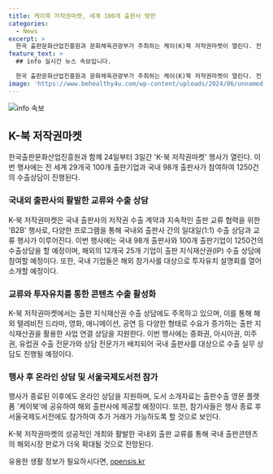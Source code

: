 ```yaml
---
title: 케이북 저작권마켓, 세계 100개 출판사 방한
categories:
  - News
excerpt: >
  한국 출판문화산업진흥원과 문화체육관광부가 주최하는 케이(K)북 저작권마켓이 열린다. 전 세계 29개국 100여 개 출판사가 참가하여 1250건의 수출상담이 진행되며, 출판 지식재산권(IP) 수출 상담 및 투자유치 설명회도 개최된다. 국내 출판사의 저작권 수출 계약과 교류 협력을 위한 행사로, 케이북 영문 플랫폼을 통해 해외 출판사에 소개자료를 제공하며, 대만, 말레이시아, 인도 등 아시아 권역뿐만 아니라 유럽 및 미주 등 29개국 100여 개 출판기업이 참가할 예정이다. 또한, 해외 참가사들은 서울국제도서전에도 참가하여 교류 및 거래 기회를 가질 예정이다.
feature_text: >
  ## info 실시간 뉴스 속보입니다.

  한국 출판문화산업진흥원과 문화체육관광부가 주최하는 케이(K)북 저작권마켓이 열린다. 전 세계 29개국 100여 개 출판사가 참가하여 1250건의 수출상담이 진행되며, 출판 지식재산권(IP) 수출 상담 및 투자유치 설명회도 개최된다. 국내 출판사의 저작권 수출 계약과 교류 협력을 위한 행사로, 케이북 영문 플랫폼을 통해 해외 출판사에 소개자료를 제공하며, 대만, 말레이시아, 인도 등 아시아 권역뿐만 아니라 유럽 및 미주 등 29개국 100여 개 출판기업이 참가할 예정이다. 또한, 해외 참가사들은 서울국제도서전에도 참가하여 교류 및 거래 기회를 가질 예정이다.
image: 'https://www.behealthy4u.com/wp-content/uploads/2024/06/unnamed-file.png'
---
```


<p><img src="https://www.behealthy4u.com/wp-content/uploads/2024/06/unnamed-file.png" alt="info 속보" /></p>

<h2 data-ke-size="size26">K-북 저작권마켓</h2>

<p data-ke-size="size16">한국출판문화산업진흥원과 함께 24일부터 3일간 'K-북 저작권마켓' 행사가 열린다. 이번 행사에는 전 세계 29개국 100개 출판기업과 국내 98개 출판사가 참여하여 1250건의 수출상담이 진행된다.</p>

<h3>국내외 출판사의 활발한 교류와 수출 상담</h3>

<p data-ke-size="size16">K-북 저작권마켓은 국내 출판사의 저작권 수출 계약과 지속적인 출판 교류 협력을 위한 'B2B' 행사로, 다양한 프로그램을 통해 국내외 출판사 간의 일대일(1:1) 수출 상담과 교류 행사가 이루어진다. 이번 행사에는 국내 98개 출판사와 100개 출판기업이 1250건의 수출상담을 할 예정이며, 해외의 12개국 25개 기업이 출판 지식재산권(IP) 수출 상담에 참여할 예정이다. 또한, 국내 기업들은 해외 참가사를 대상으로 투자유치 설명회를 열어 소개할 예정이다.</p>

<h3>교류와 투자유치를 통한 콘텐츠 수출 활성화</h3>

<p data-ke-size="size16">K-북 저작권마켓에서는 출판 지식재산권 수출 상담에도 주목하고 있으며, 이를 통해 해외 텔레비전 드라마, 영화, 애니메이션, 공연 등 다양한 형태로 수요가 증가하는 출판 지식재산권을 활용한 사업 연결 상담을 지원한다. 이번 행사에는 중화권, 아시아권, 미주권, 유럽권 수출 전문가와 상담 전문가가 배치되어 국내 출판사를 대상으로 수출 실무 상담도 진행될 예정이다.</p>

<h3>행사 후 온라인 상담 및 서울국제도서전 참가</h3>

<p data-ke-size="size16">행사가 종료된 이후에도 온라인 상담을 지원하며, 도서 소개자료는 출판수출 영문 플랫폼 '케이북'에 공유하여 해외 출판사에 제공할 예정이다. 또한, 참가사들은 행사 종료 후 서울국제도서전에도 참가하여 추가 거래가 가능하도록 할 것으로 보인다.</p>

<p data-ke-size="size16">K-북 저작권마켓의 성공적인 개최와 활발한 국내외 출판 교류를 통해 국내 출판콘텐츠의 해외시장 판로가 더욱 확대될 것으로 전망된다. </p>
유용한 생활 정보가 필요하시다면, <a href="https://opensis.kr" rel="dofollow">opensis.kr</a>


